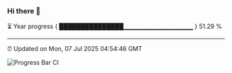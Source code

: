 ### Hi there 👋

⏳ Year progress { ███████████████▁▁▁▁▁▁▁▁▁▁▁▁▁▁▁ } 51.29 %

---

⏰ Updated on Mon, 07 Jul 2025 04:54:46 GMT

![Progress Bar CI](https://github.com/IshwaranRudhara/GIT-ACTION/workflows/Progress%20Bar%20CI/badge.svg)
